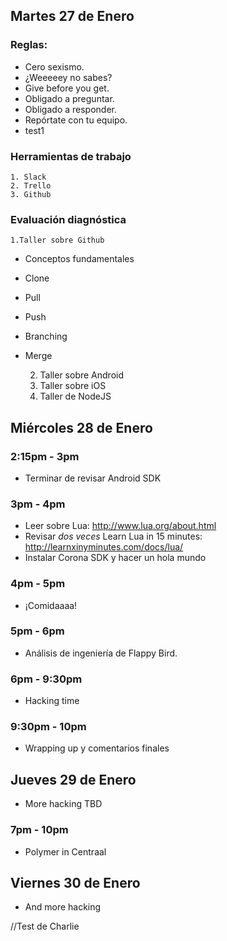 ﻿## Martes 27 de Enero
### Reglas:

+ Cero sexismo.
+ ¿Weeeeey no sabes?
+ Give before you get.
+ Obligado a preguntar.
+ Obligado a responder.
+ Repórtate con tu equipo.
+ test1
	
### Herramientas de trabajo
	1. Slack
	2. Trello
	3. Github

### Evaluación diagnóstica
	1.Taller sobre Github
+ Conceptos fundamentales
+ Clone
+ Pull
+ Push
+ Branching
+ Merge

	2. Taller sobre Android
	3. Taller sobre iOS
	4. Taller de NodeJS


## Miércoles 28 de Enero

### 2:15pm - 3pm
+ Terminar de revisar Android SDK

### 3pm - 4pm
+ Leer sobre Lua:
http://www.lua.org/about.html
+ Revisar _dos veces_ Learn Lua in 15 minutes:
http://learnxinyminutes.com/docs/lua/
+ Instalar Corona SDK y hacer un hola mundo

### 4pm - 5pm
+ ¡Comidaaaa! 
### 5pm - 6pm
+ Análisis de ingeniería de Flappy Bird.
### 6pm - 9:30pm 
+ Hacking time

### 9:30pm - 10pm
+ Wrapping up y comentarios finales


## Jueves 29 de Enero
+ More hacking TBD

### 7pm - 10pm
+ Polymer in Centraal

## Viernes 30 de Enero
+ And more hacking

//Test de Charlie
